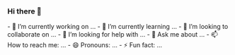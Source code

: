 ### Hi there 👋

<!--
**Juanmi7/Juanmi7** is a ✨ _special_ ✨ repository because its `README.md` (this file) appears on your GitHub profile. --!>



- 🔭 I’m currently working on ...
- 🌱 I’m currently learning ...
- 👯 I’m looking to collaborate on ...
- 🤔 I’m looking for help with ...
- 💬 Ask me about ...
- 📫 How to reach me: ...
- 😄 Pronouns: ...
- ⚡ Fun fact: ...


